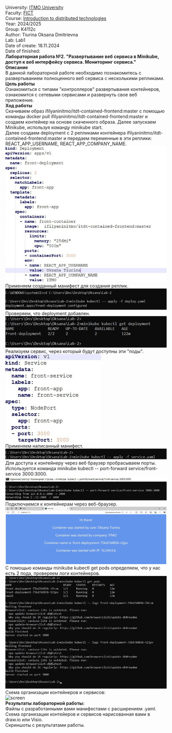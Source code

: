 University: [ITMO University](https://itmo.ru/ru/)    
Faculty: [FICT](https://fict.itmo.ru)     
Course: [Introduction to distributed technologies](https://github.com/itmo-ict-faculty/introduction-to-distributed-technologies)    
Year: 2024/2025    
Group: K4112c   
Author: Tiurina Oksana Dmitrievna    
Lab: Lab1      
Date of create: 18.11.2024   
Date of finished:   
**Лабораторная работа №2. "Развертывание веб сервиса в Minikube, доступ к веб интерфейсу сервиса. Мониторинг сервиса."**    
**Описание**     
В данной лабораторной работе необходимо познакомитесь с развертыванием полноценного веб сервиса с несколькими репликами.   
**Цель работы**    
Ознакомиться с типами "контроллеров" развертывания контейнеров, ознакомится с сетевыми сервисами и развернуть свое веб приложение.    
**Ход работы**     
Скачиваем образ ifilyaninitmo/itdt-contained-frontend:master с помощью команды docker pull ifilyaninitmo/itdt-contained-frontend:master и создаем контейнер на основе скаченного образа. Далее запускаем Minikube, используя команду minikube start.   
Далее создаем deployment с 2 репликами контейнера ifilyaninitmo/itdt-contained-frontend:master и передаем переменные в эти реплики: REACT_APP_USERNAME, REACT_APP_COMPANY_NAME.   
![screen](https://github.com/OksanaT888/2024_2025-introduction_to_distributed_technologies-k4112c-tiurina_o_d/blob/main/lab2/picture/1.jpg)    
Применяем созданный манифест для создания реплик.    
![screen](https://github.com/OksanaT888/2024_2025-introduction_to_distributed_technologies-k4112c-tiurina_o_d/blob/main/lab2/picture/2.jpg)    
Проверяем, что deployment добавлен.   
![screen](https://github.com/OksanaT888/2024_2025-introduction_to_distributed_technologies-k4112c-tiurina_o_d/blob/main/lab2/picture/3.jpg)     
Реализуем сервис, через который будут доступны эти "поды".   
![screen](https://github.com/OksanaT888/2024_2025-introduction_to_distributed_technologies-k4112c-tiurina_o_d/blob/main/lab2/picture/4.jpg)    
Применяем написанный манифест.   
![screen](https://github.com/OksanaT888/2024_2025-introduction_to_distributed_technologies-k4112c-tiurina_o_d/blob/main/lab2/picture/5.jpg)   
Для доступа к контейнеру через веб браузер пробрасываем порты. Используется команда minikube kubectl -- port-forward service/front-service 3000:3000.   
![screen](https://github.com/OksanaT888/2024_2025-introduction_to_distributed_technologies-k4112c-tiurina_o_d/blob/main/lab2/picture/6.jpg)   
Подключаемся к контейнерам через веб-браузер.    
![screen](https://github.com/OksanaT888/2024_2025-introduction_to_distributed_technologies-k4112c-tiurina_o_d/blob/main/lab2/picture/7.jpg)   
С помощью команды minikube kubectl get pods определяем, что у нас есть 2 пода, проверяем логи контейнеров.   
![screen](https://github.com/OksanaT888/2024_2025-introduction_to_distributed_technologies-k4112c-tiurina_o_d/blob/main/lab2/picture/8.jpg)   
Схема организации контейнеров и сервисов:    
![screen]()      
**Результаты лабораторной работы:**         
Файлы с разработанными вами манифестами с расширением .yaml.  
Схема организации контейеров и сервисов нарисованная вами в draw.io или Visio.  
Скриншоты c результатами работы.   
